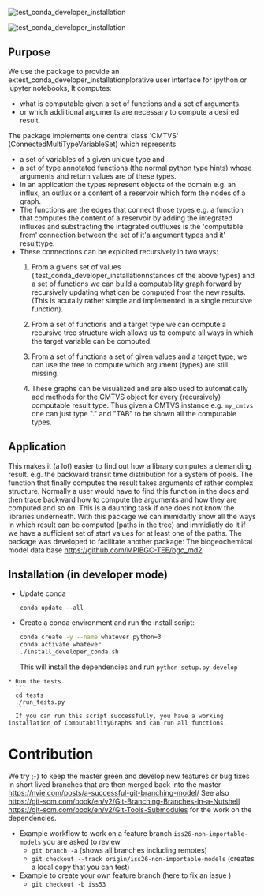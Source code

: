 ![test_conda_developer_installation](https://github.com/MPIBGC-TEE/ComputabilityGraphs/workflows/test_conda_developer_installation/badge.svg)

![test_conda_developer_installation](https://github.com/MPIBGC-TEE/ComputabilityGraphs/workflows/install_developer_conda_and_tests.yml/badge.svg)

## Purpose

We use the package to provide an extest_conda_developer_installationplorative user interface for ipython or jupyter notebooks,
It computes: 
* what is computable  given a set of functions and a set of arguments.
* or which addiitional arguments are necessary to compute a desired result.


The package implements one central class 'CMTVS' (ConnectedMultiTypeVariableSet) 
which represents 
* a set of variables of a given unique type and 
* a set of type annotated functions (the normal python type hints) whose arguments and return values are of these types.
* In an application the types represent objects of the domain e.g. an  influx, an outlux or a content 
  of a reservoir which form the nodes of a graph.
* The functions are the edges that connect those types 
  e.g. a function that computes
  the content of a reservoir by adding the integrated influxes and substracting the integrated outfluxes is 
  the 'computable from' connection between the set of it'a argument types and it' resulttype.
* These connections can be exploited recursively in two ways:
  1. From a givens set of values (itest_conda_developer_installationnstances of the above types) and a set of functions we can build a computability graph
     forward by recursively updating what can be computed from the new results. (This is acutally rather simple and implemented 
     in a single recursive function).
     
  1. From a set of functions and a target type we can compute a recursive tree structure wich allows us to compute all ways
     in which the target variable can be computed.
 
  1. From a set of functions a set of given values and a target type, we can use the tree to compute which argument (types)  are still missing.
  1. These graphs can be visualized and are also used to automatically add methods for the CMTVS object for every (recursively) computable result type.
     Thus given a CMTVS instance e.g. ```my_cmtvs``` one can just type "." and "TAB" to be shown all the computable types.
    
 ## Application
 This makes it (a lot) easier to find out how a library computes a demanding result. e.g. the backward transit time distribution for a 
 system of pools. The function that finally computes the result takes arguments of rather complex structure.
 Normally a user would have to find this function in the docs and then trace backward how to compute the arguments and how they are computed and so on.
 This is a daunting task if one does not know the libraries underneath. 
 With this package we can immidaitly show all the ways  in which result can be computed (paths in the tree) and immidiatly do it if we have a sufficient
 set of start values for at least one of the paths.
 The package was developed to facilitate another package: The biogeochemical model data base https://github.com/MPIBGC-TEE/bgc_md2
   
## Installation (in developer mode)

   * Update conda
     ```
     conda update --all
     ```
   * Create a conda environment and run the install script:
     ```bash 
     conda create -y --name whatever python=3
     conda activate whatever 
     ./install_developer_conda.sh 
     ```
     This will install the dependencies and run ```python setup.py develop``` 

    * Run the tests.
      ```
      cd tests
      ./run_tests.py
      ```
      If you can run this script successfully, you have a working installation of ComputabilityGraphs and can run all functions. 
  
   
<!---
## Documentation
* The latest build of the package documentation can be found [here:](https://mpibgc-tee.github.io//).
--->

# Contribution
We try ;-) to keep the master green and develop new features or bug fixes in short lived branches that are then 
merged back into the master https://nvie.com/posts/a-successful-git-branching-model/
See also https://git-scm.com/book/en/v2/Git-Branching-Branches-in-a-Nutshell
https://git-scm.com/book/en/v2/Git-Tools-Submodules for the work on the dependencies.

* Example workflow to work on a feature branch `iss26-non-importable-models` you are asked to review 
  * `git branch -a` (shows all branches including remotes)
  * `git checkout --track origin/iss26-non-importable-models` (creates a local copy that you can test)
* Example to create your own feature branch (here to fix an issue )
  * `git checkout -b iss53`



